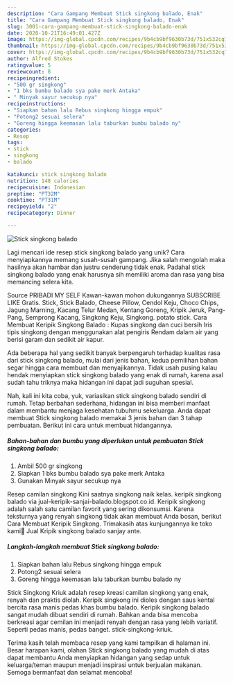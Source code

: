 ```yaml
---
description: "Cara Gampang Membuat Stick singkong balado, Enak"
title: "Cara Gampang Membuat Stick singkong balado, Enak"
slug: 3001-cara-gampang-membuat-stick-singkong-balado-enak
date: 2020-10-21T16:49:01.427Z
image: https://img-global.cpcdn.com/recipes/9b4cb9bf9630b73d/751x532cq70/stick-singkong-balado-foto-resep-utama.jpg
thumbnail: https://img-global.cpcdn.com/recipes/9b4cb9bf9630b73d/751x532cq70/stick-singkong-balado-foto-resep-utama.jpg
cover: https://img-global.cpcdn.com/recipes/9b4cb9bf9630b73d/751x532cq70/stick-singkong-balado-foto-resep-utama.jpg
author: Alfred Stokes
ratingvalue: 5
reviewcount: 8
recipeingredient:
- "500 gr singkong"
- "1 bks bumbu balado sya pake merk Antaka"
- " Minyak sayur secukup nya"
recipeinstructions:
- "Siapkan bahan lalu Rebus singkong hingga empuk"
- "Potong2 sesuai selera"
- "Goreng hingga keemasan lalu taburkan bumbu balado ny"
categories:
- Resep
tags:
- stick
- singkong
- balado

katakunci: stick singkong balado 
nutrition: 148 calories
recipecuisine: Indonesian
preptime: "PT32M"
cooktime: "PT31M"
recipeyield: "2"
recipecategory: Dinner

---
```



![Stick singkong balado](https://img-global.cpcdn.com/recipes/9b4cb9bf9630b73d/751x532cq70/stick-singkong-balado-foto-resep-utama.jpg)

Lagi mencari ide resep stick singkong balado yang unik? Cara menyiapkannya memang susah-susah gampang. Jika salah mengolah maka hasilnya akan hambar dan justru cenderung tidak enak. Padahal stick singkong balado yang enak harusnya sih memiliki aroma dan rasa yang bisa memancing selera kita.

Source PRIBADI MY SELF Kawan-kawan mohon dukungannya SUBSCRIBE LIKE Gratis. Stick, Stick Balado, Cheese Pillow, Cendol Keju, Choco Chips, Jagung Marning, Kacang Telur Medan, Kentang Goreng, Kripik Jeruk, Pang-Pang, Semprong Kacang, Singkong Keju, Singkong. potato stick. Cara Membuat Keripik Singkong Balado : Kupas singkong dan cuci bersih Iris tipis singkong dengan menggunakan alat pengiris Rendam dalam air yang berisi garam dan sedikit air kapur.

Ada beberapa hal yang sedikit banyak berpengaruh terhadap kualitas rasa dari stick singkong balado, mulai dari jenis bahan, kedua pemilihan bahan segar hingga cara membuat dan menyajikannya. Tidak usah pusing kalau hendak menyiapkan stick singkong balado yang enak di rumah, karena asal sudah tahu triknya maka hidangan ini dapat jadi suguhan spesial.


Nah, kali ini kita coba, yuk, variasikan stick singkong balado sendiri di rumah. Tetap berbahan sederhana, hidangan ini bisa memberi manfaat dalam membantu menjaga kesehatan tubuhmu sekeluarga. Anda dapat membuat Stick singkong balado memakai 3 jenis bahan dan 3 tahap pembuatan. Berikut ini cara untuk membuat hidangannya.

<!--inarticleads1-->

##### Bahan-bahan dan bumbu yang diperlukan untuk pembuatan Stick singkong balado:

1. Ambil 500 gr singkong
1. Siapkan 1 bks bumbu balado sya pake merk Antaka
1. Gunakan  Minyak sayur secukup nya


Resep camilan singkong Kini saatnya singkong naik kelas. keripik singkong balado via jual-keripik-sanjai-balado.blogspot.co.id. Keripik singkong adalah salah satu camilan favorit yang sering dikonsumsi. Karena teksturnya yang renyah singkong tidak akan membuat Anda bosan, berikut Cara Membuat Keripik Singkong. Trimakasih atas kunjungannya ke toko kami🙏 Jual Kripik singkong balado sanjay ante. 

<!--inarticleads2-->

##### Langkah-langkah membuat Stick singkong balado:

1. Siapkan bahan lalu Rebus singkong hingga empuk
1. Potong2 sesuai selera
1. Goreng hingga keemasan lalu taburkan bumbu balado ny


Stick Singkong Kriuk adalah resep kreasi camilan singkong yang enak, renyah dan praktis diolah. Keripik singkong ini dioles dengan saus kental bercita rasa manis pedas khas bumbu balado. Keripik singkong balado sangat mudah dibuat sendiri di rumah. Bahkan anda bisa mencoba berkreasi agar cemilan ini menjadi renyah dengan rasa yang lebih variatif. Seperti pedas manis, pedas banget. stick-singkong-kriuk. 

Terima kasih telah membaca resep yang kami tampilkan di halaman ini. Besar harapan kami, olahan Stick singkong balado yang mudah di atas dapat membantu Anda menyiapkan hidangan yang sedap untuk keluarga/teman maupun menjadi inspirasi untuk berjualan makanan. Semoga bermanfaat dan selamat mencoba!
